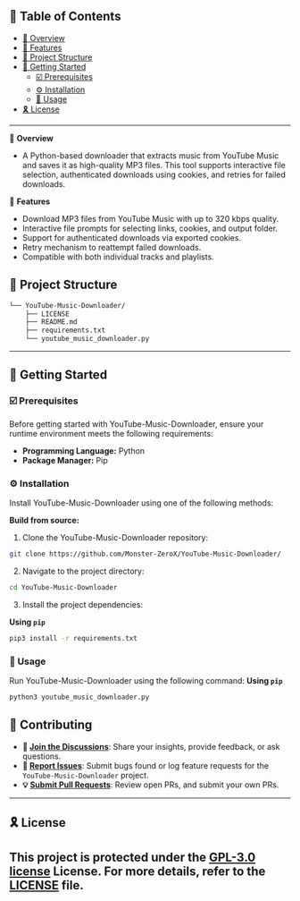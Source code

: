 ## 🔗 Table of Contents

- [📍 Overview](#-overview)
- [👾 Features](#-features)
- [📁 Project Structure](#-project-structure)
- [🚀 Getting Started](#-getting-started)
  - [☑️ Prerequisites](#-prerequisites)
  - [⚙️ Installation](#-installation)
  - [🤖 Usage](#🤖-usage)
- [🎗 License](#-license)

---

📍 **Overview**  
- A Python-based downloader that extracts music from YouTube Music and saves it as high-quality MP3 files. This tool supports interactive file selection, authenticated downloads using cookies, and retries for failed downloads.

👾 **Features**  
- Download MP3 files from YouTube Music with up to 320 kbps quality.
- Interactive file prompts for selecting links, cookies, and output folder.
- Support for authenticated downloads via exported cookies.
- Retry mechanism to reattempt failed downloads.
- Compatible with both individual tracks and playlists.
## 📁 Project Structure

```sh
└── YouTube-Music-Downloader/
    ├── LICENSE
    ├── README.md
    ├── requirements.txt
    └── youtube_music_downloader.py
```



---
## 🚀 Getting Started

### ☑️ Prerequisites

Before getting started with YouTube-Music-Downloader, ensure your runtime environment meets the following requirements:

- **Programming Language:** Python
- **Package Manager:** Pip


### ⚙️ Installation

Install YouTube-Music-Downloader using one of the following methods:

**Build from source:**

1. Clone the YouTube-Music-Downloader repository:
```sh
git clone https://github.com/Monster-ZeroX/YouTube-Music-Downloader/
```

2. Navigate to the project directory:
```sh
cd YouTube-Music-Downloader
```

3. Install the project dependencies:


**Using `pip`** &nbsp;

```sh
pip3 install -r requirements.txt
```




### 🤖 Usage
Run YouTube-Music-Downloader using the following command:
**Using `pip`**

```sh
python3 youtube_music_downloader.py
```


## 🔰 Contributing

- **💬 [Join the Discussions](https://github.com/Monster-ZeroX/YouTube-Music-Downloader/discussions)**: Share your insights, provide feedback, or ask questions.
- **🐛 [Report Issues](https://github.com/Monster-ZeroX/YouTube-Music-Downloader/issues)**: Submit bugs found or log feature requests for the `YouTube-Music-Downloader` project.
- **💡 [Submit Pull Requests](https://github.com/Monster-ZeroX/YouTube-Music-Downloader/blob/main/CONTRIBUTING.md)**: Review open PRs, and submit your own PRs.

---

## 🎗 License

This project is protected under the [GPL-3.0 license](https://github.com/Monster-ZeroX/YouTube-Music-Downloader/tree/main?tab=GPL-3.0-1-ov-file#) License. For more details, refer to the [LICENSE](https://github.com/Monster-ZeroX/YouTube-Music-Downloader/tree/main?tab=GPL-3.0-1-ov-file#) file.
---
